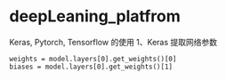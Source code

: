 # deepLeaning_platfrom
Keras, Pytorch, Tensorflow 的使用
1、Keras 提取网络参数
```
weights = model.layers[0].get_weights()[0]
biases = model.layers[0].get_weights()[1]
```
